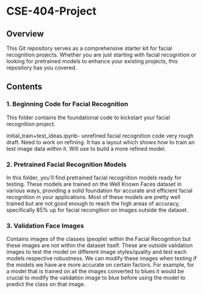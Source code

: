 # CSE-404-Project

## Overview

This Git repository serves as a comprehensive starter kit for facial recognition projects. Whether you are just starting with facial recognition or looking for pretrained models to enhance your existing projects, this repository has you covered.

## Contents

### 1. Beginning Code for Facial Recognition

This folder contains the foundational code to kickstart your facial recognition project.

initial_train+test_ideas.ipynb- unrefined facial recognition code very rough draft. Need to work on refining. It has a layout which shows how to train an test image data within it. Will use to build a more refined model. 

### 2. Pretrained Facial Recognition Models

In this folder, you'll find pretrained facial recognition models ready for testing. These models are trained on the Well Known Faces dataset in various ways, providing a solid foundation for accurate and efficient facial recognition in your applications. Most of these models are pretty well trained but are not good enough to reach the high areas of accuracy, specifically 85% up for facial recongition on images outside the dataset. 

### 3. Validation Face Images

Contains images of the classes (people) within the Facial Recognition but these images are not within the dataset itself. These are outside validation images to test the model on different image styles/quality and test each models respective robustness. We can modify these images when testing if the models we have are more accurate on certain factors. For example, for a model that is trained on all the images converted to blues it would be crucial to modify the validation image to blue before using the model to predict the class on that image.

